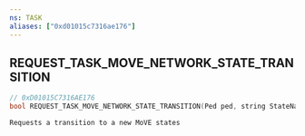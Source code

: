 ```yaml
---
ns: TASK
aliases: ["0xd01015c7316ae176"]
---
```

## REQUEST_TASK_MOVE_NETWORK_STATE_TRANSITION

```c
// 0xD01015C7316AE176
bool REQUEST_TASK_MOVE_NETWORK_STATE_TRANSITION(Ped ped, string StateName);
```

```
Requests a transition to a new MoVE states
```
